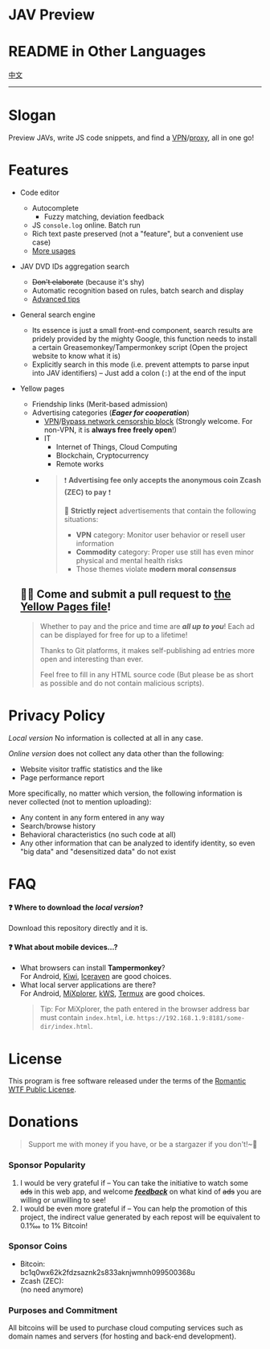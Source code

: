 JAV Preview
===========

# README in Other Languages
[中文]

[中文]: ./docs/readme-in-other-langs/zh.md

---

# Slogan
Preview JAVs, write JS code snippets, and find a [VPN]/[proxy], all in one go!


# Features
- Code editor
  - Autocomplete
    - Fuzzy matching, deviation feedback
  - JS `console.log` online. Batch run
  - Rich text paste preserved (not a "feature", but a convenient use case)
  - [More usages](./docs/ProTips/code-editor.md)
- JAV DVD IDs aggregation search
  - ~~Don't elaborate~~ (because it's shy)
  - Automatic recognition based on rules, batch search and display
  - [Advanced tips](./docs/ProTips/jav.md)
- General search engine
  - Its essence is just a small front-end component,
     search results are pridely provided by the mighty Google, this function needs to install a certain
     Greasemonkey/Tampermonkey script (Open the project website to know what it is)
  - Explicitly search in this mode (i.e. prevent attempts to parse input into JAV identifiers)
     – Just add a colon (`:`) at the end of the input
- Yellow pages
  - Friendship links (Merit-based admission)
  - Advertising categories (***Eager for cooperation***)
    - [VPN]/[Bypass network censorship block][proxy]
       (Strongly welcome. For non-VPN, it is **always free freely open**!)
    - IT
      - Internet of Things, Cloud Computing
      - Blockchain, Cryptocurrency
      - Remote works
    - > ❗ **Advertising fee only accepts the anonymous coin Zcash (ZEC) to pay** ❗
      >
      > 🚫 **Strictly reject** advertisements that contain the following situations:  
      > - **VPN** category: Monitor user behavior or resell user information
      > - **Commodity** category: Proper use still has even minor physical and mental health risks
      > - Those themes violate **modern moral *consensus***

  ## 🏃💨 Come and submit a pull request to [the Yellow Pages file]!
  > Whether to pay and the price and time are ***all up to you***!
    Each ad can be displayed for free for up to a lifetime!
  >
  > Thanks to Git platforms, it makes self-publishing ad entries more open and interesting than ever.
  >
  > Feel free to fill in any HTML source code
    (But please be as short as possible and do not contain malicious scripts).

[VPN]: https://github.com/JAVivid/VPN/discussions
[proxy]: https://github.com/JAVivid/V2X/discussions
[Other categories of advertising]: https://github.com/JAVivid/utm/discussions
[the Yellow Pages file]: ./configs/ADs.js


# Privacy Policy
*Local version* No information is collected at all in any case.

*Online version* does not collect any data other than the following:
- Website visitor traffic statistics and the like
- Page performance report

More specifically, no matter which version,
 the following information is never collected (not to mention uploading):
- Any content in any form entered in any way
- Search/browse history
- Behavioral characteristics (no such code at all)
- Any other information that can be analyzed to identify identity,
   so even "big data" and "desensitized data" do not exist


# FAQ
#### ❓ Where to download the *local version*?
Download this repository directly and it is.

#### ❓ What about mobile devices...?
- What browsers can install **Tampermonkey**?  
  For Android, [Kiwi], [Iceraven] are good choices.
- What local server applications are there?  
  For Android, [MiXplorer], [kWS], [Termux] are good choices.
  > Tip: For MiXplorer, the path entered in the browser address bar must contain `index.html`, i.e. `https://192.168.1.9:8181/some-dir/index.html`.

[Kiwi]: https://kiwibrowser.com
[Iceraven]: https://github.com/fork-maintainers/iceraven-browser
[MiXplorer]: https://mixplorer.com
[kWS]: https://www.google.com/search?q=kWS+APK
[Termux]: https://termux.com


# License
This program is free software released under the terms of the [Romantic WTF Public License].

[Romantic WTF Public License]: https://github.com/pygy/The-Romantic-WTF-Public-License


# Donations
> Support me with money if you have, or be a stargazer if you don't!~🙏

### Sponsor Popularity
1. I would be very grateful if –
    You can take the initiative to watch some ~~ads~~ in this web app,
    and welcome ***[feedback]*** on what kind of ~~ads~~ you are willing or unwilling to see!
2. I would be even more grateful if –
    You can help the promotion of this project,
    the indirect value generated by each repost will be equivalent to 0.1‱ to 1% Bitcoin!

[feedback]: https://github.com/JAVivid/user-feedback/discussions

### Sponsor Coins
- Bitcoin:  
  bc1q0wx62k2fdzsaznk2s833aknjwmnh099500368u
- Zcash (ZEC):  
  (no need anymore)

### Purposes and Commitment
All bitcoins will be used to purchase cloud computing services such as domain names and servers
 (for hosting and back-end development).